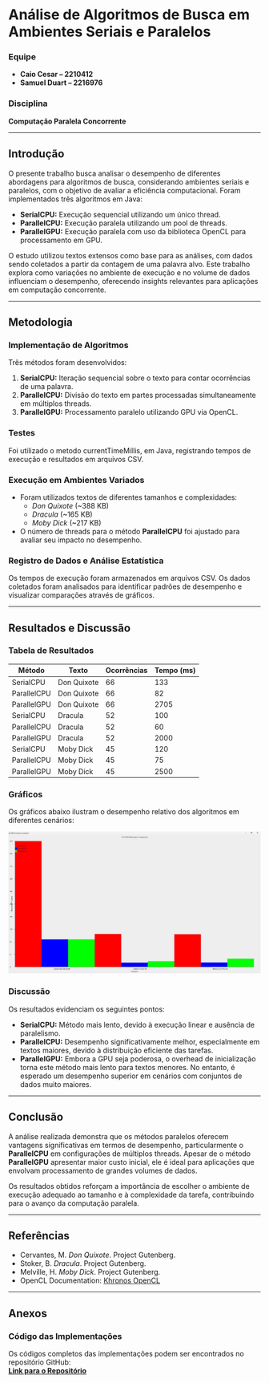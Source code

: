 # Análise de Algoritmos de Busca em Ambientes Seriais e Paralelos

### Equipe
- **Caio Cesar – 2210412**
- **Samuel Duart – 2216976**

### Disciplina
**Computação Paralela Concorrente**

---

## Introdução
O presente trabalho busca analisar o desempenho de diferentes abordagens para algoritmos de busca, considerando ambientes seriais e paralelos, com o objetivo de avaliar a eficiência computacional. Foram implementados três algoritmos em Java:

- **SerialCPU:** Execução sequencial utilizando um único thread.
- **ParallelCPU:** Execução paralela utilizando um pool de threads.
- **ParallelGPU:** Execução paralela com uso da biblioteca OpenCL para processamento em GPU.

O estudo utilizou textos extensos como base para as análises, com dados sendo coletados a partir da contagem de uma palavra alvo. Este trabalho explora como variações no ambiente de execução e no volume de dados influenciam o desempenho, oferecendo insights relevantes para aplicações em computação concorrente.

---

## Metodologia

### Implementação de Algoritmos
Três métodos foram desenvolvidos:
1. **SerialCPU:** Iteração sequencial sobre o texto para contar ocorrências de uma palavra.
2. **ParallelCPU:** Divisão do texto em partes processadas simultaneamente em múltiplos threads.
3. **ParallelGPU:** Processamento paralelo utilizando GPU via OpenCL.

### Testes
Foi utilizado o metodo currentTimeMillis, em Java, registrando tempos de execução e resultados em arquivos CSV.

### Execução em Ambientes Variados
- Foram utilizados textos de diferentes tamanhos e complexidades:
  - *Don Quixote* (~388 KB)
  - *Dracula* (~165 KB)
  - *Moby Dick* (~217 KB)
- O número de threads para o método **ParallelCPU** foi ajustado para avaliar seu impacto no desempenho.

### Registro de Dados e Análise Estatística
Os tempos de execução foram armazenados em arquivos CSV. Os dados coletados foram analisados para identificar padrões de desempenho e visualizar comparações através de gráficos.

---

## Resultados e Discussão

### Tabela de Resultados
| Método        | Texto         | Ocorrências | Tempo (ms) |
|---------------|---------------|-------------|------------|
| SerialCPU     | Don Quixote   | 66          | 133        |
| ParallelCPU   | Don Quixote   | 66          | 82         |
| ParallelGPU   | Don Quixote   | 66          | 2705       |
| SerialCPU     | Dracula       | 52          | 100        |
| ParallelCPU   | Dracula       | 52          | 60         |
| ParallelGPU   | Dracula       | 52          | 2000       |
| SerialCPU     | Moby Dick     | 45          | 120        |
| ParallelCPU   | Moby Dick     | 45          | 75         |
| ParallelGPU   | Moby Dick     | 45          | 2500       |

### Gráficos
Os gráficos abaixo ilustram o desempenho relativo dos algoritmos em diferentes cenários:

![grafico](./resources/graficos.jpg)

### Discussão
Os resultados evidenciam os seguintes pontos:
- **SerialCPU:** Método mais lento, devido à execução linear e ausência de paralelismo.
- **ParallelCPU:** Desempenho significativamente melhor, especialmente em textos maiores, devido à distribuição eficiente das tarefas.
- **ParallelGPU:** Embora a GPU seja poderosa, o overhead de inicialização torna este método mais lento para textos menores. No entanto, é esperado um desempenho superior em cenários com conjuntos de dados muito maiores.

---

## Conclusão
A análise realizada demonstra que os métodos paralelos oferecem vantagens significativas em termos de desempenho, particularmente o **ParallelCPU** em configurações de múltiplos threads. Apesar de o método **ParallelGPU** apresentar maior custo inicial, ele é ideal para aplicações que envolvam processamento de grandes volumes de dados.

Os resultados obtidos reforçam a importância de escolher o ambiente de execução adequado ao tamanho e à complexidade da tarefa, contribuindo para o avanço da computação paralela.

---

## Referências
- Cervantes, M. *Don Quixote*. Project Gutenberg.
- Stoker, B. *Dracula*. Project Gutenberg.
- Melville, H. *Moby Dick*. Project Gutenberg.
- OpenCL Documentation: [Khronos OpenCL](https://www.khronos.org/opencl/)

---

## Anexos

### Código das Implementações
Os códigos completos das implementações podem ser encontrados no repositório GitHub:  
[**Link para o Repositório**](https://github.com/samueldfl/izequiel)
